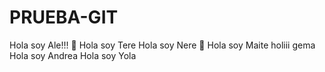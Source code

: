 # PRUEBA-GIT

Hola soy Ale!!! 💜
Hola soy Tere
Hola soy Nere 🐣
Hola soy Maite
holiii gema
Hola soy Andrea 
Hola soy Yola
